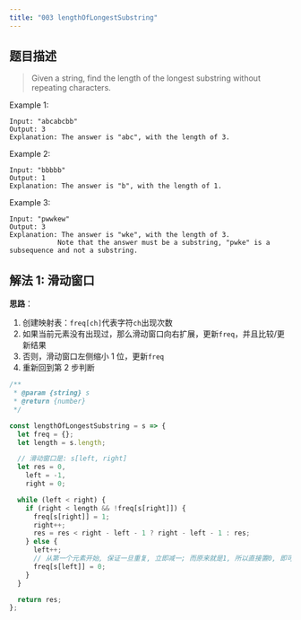 ```yaml
---
title: "003 lengthOfLongestSubstring"
---
```


## 题目描述

> Given a string, find the length of the longest substring without repeating characters.

Example 1:

```
Input: "abcabcbb"
Output: 3
Explanation: The answer is "abc", with the length of 3.
```

Example 2:

```
Input: "bbbbb"
Output: 1
Explanation: The answer is "b", with the length of 1.
```

Example 3:

```
Input: "pwwkew"
Output: 3
Explanation: The answer is "wke", with the length of 3.
            Note that the answer must be a substring, "pwke" is a subsequence and not a substring.
```

## 解法 1: 滑动窗口

**思路**：

1. 创建映射表：`freq[ch]`代表字符`ch`出现次数
2. 如果当前元素没有出现过，那么滑动窗口向右扩展，更新`freq`，并且比较/更新结果
3. 否则，滑动窗口左侧缩小 1 位，更新`freq`
4. 重新回到第 2 步判断

```javascript
/**
 * @param {string} s
 * @return {number}
 */

const lengthOfLongestSubstring = s => {
  let freq = {};
  let length = s.length;

  // 滑动窗口是: s[left, right]
  let res = 0,
    left = -1,
    right = 0;

  while (left < right) {
    if (right < length && !freq[s[right]]) {
      freq[s[right]] = 1;
      right++;
      res = res < right - left - 1 ? right - left - 1 : res;
    } else {
      left++;
      // 从第一个元素开始, 保证一旦重复, 立即减一; 而原来就是1, 所以直接置0, 即可
      freq[s[left]] = 0;
    }
  }

  return res;
};
```
